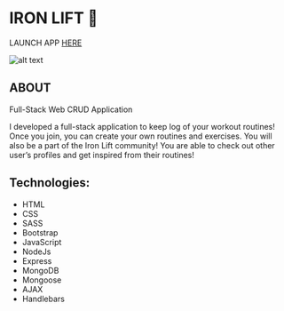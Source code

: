 # IRON LIFT :muscle:

LAUNCH APP [HERE](http://simpleworkoutlog.herokuapp.com)

![alt text](https://i.ibb.co/gVnyhJF/saddsadsadas.png)

## ABOUT
Full-Stack Web CRUD Application

I developed a full-stack application to keep log of your workout routines! Once you join, you can create your own routines and exercises. You will also be a part of the Iron Lift community! You are able to check out other user’s profiles and get inspired from their routines!

## Technologies: 
* HTML
* CSS
* SASS
* Bootstrap
* JavaScript
* NodeJs
* Express
* MongoDB
* Mongoose
* AJAX
* Handlebars

